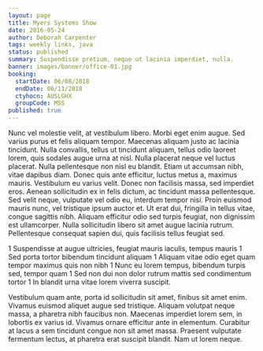 ```yaml
---
layout: page
title: Myers Systems Show
date: 2016-05-24
author: Deborah Carpenter
tags: weekly links, java
status: published
summary: Suspendisse pretium, neque ut lacinia imperdiet, nulla.
banner: images/banner/office-01.jpg
booking:
  startDate: 06/08/2018
  endDate: 06/11/2018
  ctyhocn: AUSLGHX
  groupCode: MSS
published: true
---
```

Nunc vel molestie velit, at vestibulum libero. Morbi eget enim augue. Sed varius purus et felis aliquam tempor. Maecenas aliquam justo ac lacinia tincidunt. Nulla convallis, tellus ut tincidunt aliquam, tellus odio laoreet lorem, quis sodales augue urna at nisl. Nulla placerat neque vel luctus placerat. Nulla pellentesque non nisl eu blandit. Etiam ut accumsan nibh, vitae dapibus diam. Donec quis ante efficitur, luctus metus a, maximus mauris.
Vestibulum eu varius velit. Donec non facilisis massa, sed imperdiet eros. Aenean sollicitudin ex in felis dictum, ac tincidunt massa pellentesque. Sed velit neque, vulputate vel odio eu, interdum tempor nisi. Proin euismod mauris nunc, vel tristique ipsum auctor et. Ut erat dui, fringilla in tellus vitae, congue sagittis nibh. Aliquam efficitur odio sed turpis feugiat, non dignissim est ullamcorper. Nulla sollicitudin libero sit amet augue lacinia rutrum. Pellentesque consequat sapien dui, quis facilisis tellus feugiat sed.

1 Suspendisse at augue ultricies, feugiat mauris iaculis, tempus mauris
1 Sed porta tortor bibendum tincidunt aliquam
1 Aliquam vitae odio eget quam tempor maximus quis non nibh
1 Nunc eu lorem tempus, bibendum turpis sed, tempor quam
1 Sed non dui non dolor rutrum mattis sed condimentum tortor
1 In blandit urna vitae lorem viverra suscipit.

Vestibulum quam ante, porta id sollicitudin sit amet, finibus sit amet enim. Vivamus euismod aliquet augue sed tristique. Aliquam volutpat neque massa, a pharetra nibh faucibus non. Maecenas imperdiet lorem sem, in lobortis ex varius id. Vivamus ornare efficitur ante in elementum. Curabitur at lacus a sem tincidunt congue non sit amet massa. Praesent vulputate fermentum lectus, at pharetra erat suscipit blandit. Nam ut lorem neque.
